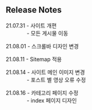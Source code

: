 ## Release Notes
21.07.31 - 사이트 개편
<br/>&nbsp;&nbsp;&nbsp;&nbsp;&nbsp;&nbsp;&nbsp;&nbsp;&nbsp;&nbsp;&nbsp;&nbsp;&nbsp;&nbsp;- 모든 게시물 이동

21.08.01 - 스크롤바 디자인 변경

21.08.11 - Sitemap 적용

21.08.14 - 사이트 메인 이미지 변경
<br/>&nbsp;&nbsp;&nbsp;&nbsp;&nbsp;&nbsp;&nbsp;&nbsp;&nbsp;&nbsp;&nbsp;&nbsp;&nbsp;&nbsp;- 포스트 별 영상 오류 수정

21.08.16 - 카테고리 페이지 수정
<br/>&nbsp;&nbsp;&nbsp;&nbsp;&nbsp;&nbsp;&nbsp;&nbsp;&nbsp;&nbsp;&nbsp;&nbsp;&nbsp;&nbsp;- index 페이지 디자인  

